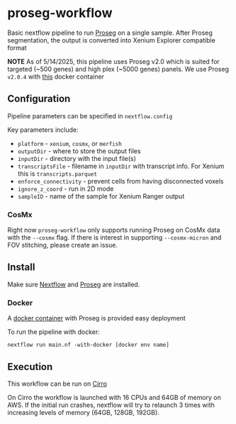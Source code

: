 # proseg-workflow
Basic nextflow pipeline to run [Proseg](https://github.com/dcjones/proseg) on a single sample.
After Proseg segmentation, the output is converted into Xenium Explorer compatible format

**NOTE** As of 5/14/2025, this pipeline uses Proseg v2.0 which is suited for targeted (~500 genes) and high plex (~5000 genes) panels.
We use Proseg `v2.0.4` with [this](https://hub.docker.com/r/ruijintracyyang/proseg/tags) docker container

## Configuration
Pipeline parameters can be specified in `nextflow.config`

Key parameters include:
* `platform` - `xenium`, `cosmx`, or `merfish`
* `outputDir` - where to store the output files
* `inputDir` - directory with the input file(s)
* `transcriptsFile` - filename in `inputDir` with transcript info. For Xenium this is `transcripts.parquet`
* `enforce_connectivity` - prevent cells from having disconnected voxels
* `ignore_z_coord` - run in 2D mode
* `sampleID` - name of the sample for Xenium Ranger output

### CosMx
Right now `proseg-workflow` only supports running Proseg on CosMx data with the `--cosmx` flag. If there is interest
in supporting `--cosmx-micron` and FOV stitching, please create an issue. 

## Install
Make sure [Nextflow](https://github.com/nextflow-io/nextflow) and [Proseg](https://github.com/dcjones/proseg) are installed.

### Docker
A [docker container](https://hub.docker.com/repository/docker/tbencomo/proseg/general) with Proseg is provided easy deployment

To run the pipeline with docker:
```
nextflow run main.nf -with-docker [docker env name]
```

## Execution
This workflow can be run on [Cirro](https://cirro.bio/)

On Cirro the workflow is launched with 16 CPUs and 64GB of memory on AWS. If the initial run crashes, nextflow will try to relaunch 3 times with increasing levels of memory (64GB, 128GB, 192GB).
